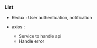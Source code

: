 ### List

-   Redux : User authentication, notification

-   axios :
    -   Service to handle api
    -   Handle error
